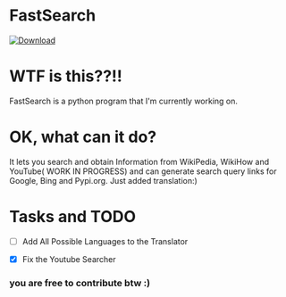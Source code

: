 # FastSearch 

[![Download](https://img.shields.io/badge/Download-red)](https://github.com/45i/FastSearch/archive/refs/tags/v1.0.zip)

# WTF is this??!! 
FastSearch is a python program that I'm currently working on.

# OK, what can it do?
It lets you search and obtain Information from WikiPedia, WikiHow and YouTube( WORK IN PROGRESS) and can generate search query links for Google, Bing and Pypi.org. Just added translation:)

# Tasks and TODO
- [ ] Add All Possible Languages to the Translator
- [X] Fix the Youtube Searcher


### you are free to contribute btw :)
